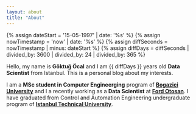 ```yaml
---
layout: about
title: "About"
---
```


{% assign dateStart = '15-05-1997' | date: '%s' %}
{% assign nowTimestamp = 'now' | date: '%s' %}
{% assign diffSeconds = nowTimestamp | minus: dateStart %}
{% assign diffDays = diffSeconds | divided_by: 3600 | divided_by: 24 | divided_by: 365 %}

Hello, my name is **Göktuğ Öcal** and I am {{ diffDays }} years old **Data Scientist** from Istanbul. This is a personal blog about my interests.

I am a **MSc student in Computer Engineerging** program of [**Bogazici University**](http://www.boun.edu.tr/en-US/Index) and I a recently working as a **Data Scientist** at [**Ford Otosan**](https://www.fordotosan.com.tr/en). I have graduated from Control and Automation Engineering undergraduate program of [**Istanbul Technical University**](https://www.itu.edu.tr/en/homepage).
